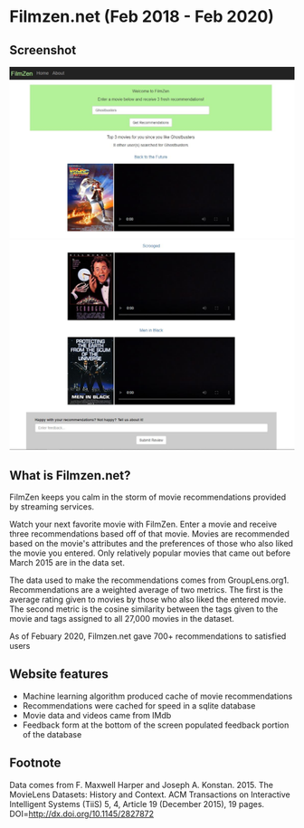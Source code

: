 # Filmzen&#46;net (Feb 2018 - Feb 2020)

## Screenshot 
![top](static/filmzen_top.JPG)
![bottom](static/filmzen_bottom.JPG)

## What is Filmzen&#46;net?

FilmZen keeps you calm in the storm of movie recommendations provided by streaming services.

Watch your next favorite movie with FilmZen. Enter a movie and receive three recommendations based off of that movie. Movies are recommended based on the movie's attributes and the preferences of those who also liked the movie you entered. Only relatively popular movies that came out before March 2015 are in the data set.

The data used to make the recommendations comes from GroupLens.org1. Recommendations are a weighted average of two metrics. The first is the average rating given to movies by those who also liked the entered movie. The second metric is the cosine similarity between the tags given to the movie and tags assigned to all 27,000 movies in the dataset.

As of Febuary 2020, Filmzen&#46;net gave 700+ recommendations to satisfied users

## Website features

- Machine learning algorithm produced cache of movie recommendations 
- Recommendations were cached for speed in a sqlite database
- Movie data and videos came from IMdb
- Feedback form at the bottom of the screen populated feedback portion of the database

## Footnote

Data comes from F. Maxwell Harper and Joseph A. Konstan. 2015. The MovieLens Datasets: History and Context. ACM Transactions on Interactive Intelligent Systems (TiiS) 5, 4, Article 19 (December 2015), 19 pages. DOI=http://dx.doi.org/10.1145/2827872
